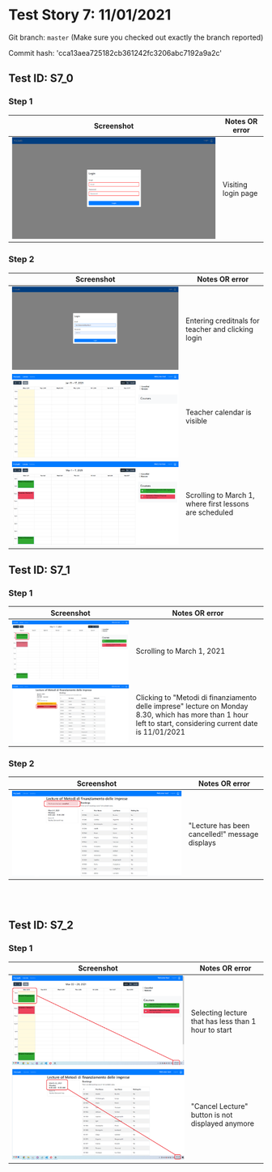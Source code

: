 
# Test Story 7: 11/01/2021

Git branch: `master` (Make sure you checked out exactly the branch reported)

Commit hash: 'cca13aea725182cb361242fc3206abc7192a9a2c'
<br>

## Test ID: S7_0


### Step 1

| Screenshot| Notes OR error |
| --- | --- |
| ![login view](./images/S7_0/Step1.png) | Visiting login page |

### Step 2

| Screenshot| Notes OR error |
| --- | --- |
| ![login view](./images/S7_0/Step2_1.png) | Entering creditnals for teacher and clicking login |
| ![login view](./images/S7_0/Step2_2.png) | Teacher calendar is visible|
| ![login view](./images/S7_0/Step2_3.png) | Scrolling to March 1, where first lessons are scheduled |


## Test ID: S7_1


### Step 1

| Screenshot| Notes OR error |
| --- | --- |
| ![login view](./images/S7_1/Step1_1.png) | Scrolling to March 1, 2021 |
| ![login view](./images/S7_1/Step1_2.png) | Clicking to "Metodi di finanziamento delle imprese" lecture on Monday 8.30, which has more than 1 hour left to start, considering current date is 11/01/2021 |

### Step 2

| Screenshot| Notes OR error |
| --- | --- |
| ![login view](./images/S7_1/Step2.png) | "Lecture has been cancelled!" message displays | 


<br>
<br>


## Test ID: S7_2
### Step 1

| Screenshot| Notes OR error |
| --- | --- |
| ![login view](./images/S7_2/Step1_1.png) | Selecting lecture that has less than 1 hour to start |
| ![login view](./images/S7_2/Step1_2.png) | "Cancel Lecture" button is not displayed anymore |
